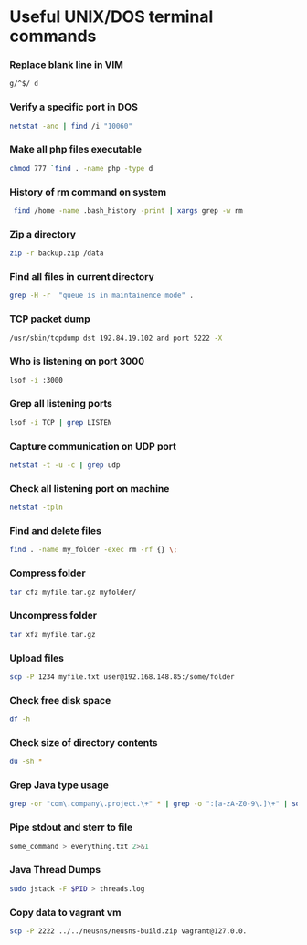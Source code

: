 # Useful UNIX/DOS terminal commands

### Replace blank line in VIM

```bash
g/^$/ d
```

### Verify a specific port in DOS

```bash
netstat -ano | find /i "10060"
```

### Make all php files executable

```bash
chmod 777 `find . -name php -type d
```

### History of rm command on system

```bash
 find /home -name .bash_history -print | xargs grep -w rm
```

### Zip a directory

```bash
zip -r backup.zip /data
```

### Find all files in current directory

```bash
grep -H -r  "queue is in maintainence mode" .  
```

### TCP packet dump 

```bash
/usr/sbin/tcpdump dst 192.84.19.102 and port 5222 -X
```

### Who is listening on port 3000 

```bash
lsof -i :3000
```

### Grep all listening ports

```bash
lsof -i TCP | grep LISTEN
```

### Capture communication on UDP port

```bash
netstat -t -u -c | grep udp
```

### Check all listening port on machine

```bash
netstat -tpln
```

### Find and delete files

```bash
find . -name my_folder -exec rm -rf {} \;
```

### Compress folder

```bash
tar cfz myfile.tar.gz myfolder/
```

### Uncompress folder

```bash
tar xfz myfile.tar.gz
```

### Upload files

```bash
scp -P 1234 myfile.txt user@192.168.148.85:/some/folder
```

### Check free disk space

```bash
df -h
```

### Check size of directory contents

```bash
du -sh *
```

### Grep Java type usage

```bash
grep -or "com\.company\.project.\+" * | grep -o ":[a-zA-Z0-9\.]\+" | sort | uniq
```

### Pipe stdout and sterr to file

```bash
some_command > everything.txt 2>&1
```

### Java Thread Dumps

```bash
sudo jstack -F $PID > threads.log
```
### Copy data to vagrant vm

```bash
scp -P 2222 ../../neusns/neusns-build.zip vagrant@127.0.0.
```
